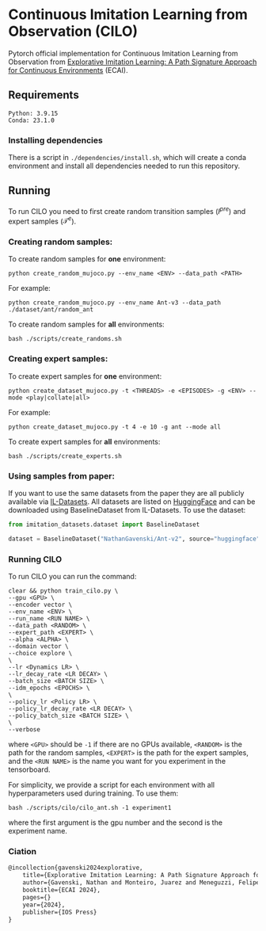 # Continuous Imitation Learning from Observation (CILO)
Pytorch official implementation for Continuous Imitation Learning from Observation from [Explorative Imitation Learning: A Path Signature Approach for Continuous Environments](https://kclpure.kcl.ac.uk/portal/en/publications/explorative-imitation-learning-a-path-signature-approach-for-cont) (ECAI).

## Requirements
```
Python: 3.9.15
Conda: 23.1.0
```

### Installing dependencies
There is a script in `./dependencies/install.sh`, which will create a conda environment and install all dependencies needed to run this repository.

## Running 

To run CILO you need to first create random transition samples ($I^{pre}$) and expert samples ($\mathcal{T}^e$).

### Creating random samples:

To create random samples for **one** environment:
```
python create_random_mujoco.py --env_name <ENV> --data_path <PATH>
```

For example:
```
python create_random_mujoco.py --env_name Ant-v3 --data_path ./dataset/ant/random_ant
```

To create random samples for **all** environments:
```
bash ./scripts/create_randoms.sh
```

### Creating expert samples:

To create expert samples for **one** environment:
```
python create_dataset_mujoco.py -t <THREADS> -e <EPISODES> -g <ENV> --mode <play|collate|all>
```

For example:
```
python create_dataset_mujoco.py -t 4 -e 10 -g ant --mode all
```

To create expert samples for **all** environments:
```
bash ./scripts/create_experts.sh
```

### Using samples from paper:
If you want to use the same datasets from the paper they are all publicly available via [IL-Datasets](https://github.com/NathanGavenski/IL-Datasets).
All datasets are listed on [HuggingFace](https://huggingface.co/collections/NathanGavenski/cilo-datasets-670e862c84a8c371ccb6ce2d) and can be downloaded using BaselineDataset from IL-Datasets.
To use the dataset:

```python
from imitation_datasets.dataset import BaselineDataset

dataset = BaselineDataset("NathanGavenski/Ant-v2", source="huggingface")
```

### Running CILO

To run CILO you can run the command:
```
clear && python train_cilo.py \
--gpu <GPU> \
--encoder vector \
--env_name <ENV> \
--run_name <RUN NAME> \
--data_path <RANDOM> \
--expert_path <EXPERT> \
--alpha <ALPHA> \
--domain vector \
--choice explore \
\
--lr <Dynamics LR> \
--lr_decay_rate <LR DECAY> \
--batch_size <BATCH SIZE> \
--idm_epochs <EPOCHS> \
\
--policy_lr <Policy LR> \
--policy_lr_decay_rate <LR DECAY> \
--policy_batch_size <BATCH SIZE> \
\
--verbose
```
where `<GPU>` should be `-1` if there are no GPUs available, `<RANDOM>` is the path for the random samples, `<EXPERT>` is the path for the expert samples, and the `<RUN NAME>` is the name you want for you experiment in the tensorboard.

For simplicity, we provide a script for each environment with all hyperparameters used during training. To use them:
```
bash ./scripts/cilo/cilo_ant.sh -1 experiment1
```
where the first argument is the gpu number and the second is the experiment name.

### Ciation
```latex
@incollection{gavenski2024explorative,
	title={Explorative Imitation Learning: A Path Signature Approach for Continuous Environments},
	author={Gavenski, Nathan and Monteiro, Juarez and Meneguzzi, Felipe and Luck, Michael and Rodrigues, Odinaldo},
	booktitle={ECAI 2024},
	pages={}
	year={2024},
	publisher={IOS Press}
}
```

